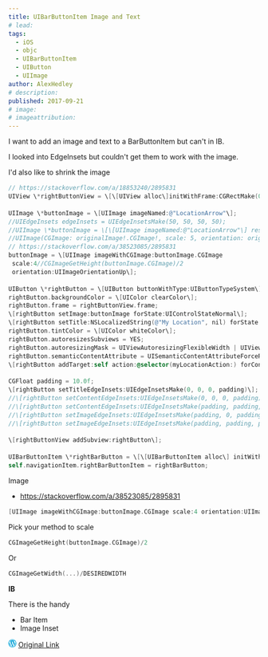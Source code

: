```yaml
---
title: UIBarButtonItem Image and Text
# lead:
tags:
  - iOS
  - objc
  - UIBarButtonItem
  - UIButton
  - UIImage
author: AlexHedley
# description:
published: 2017-09-21
# image:
# imageattribution:
---
```


I want to add an image and text to a BarButtonItem but can't in IB.

I looked into EdgeInsets but couldn't get them to work with the image.

I'd also like to shrink the image

```objectivec
// https://stackoverflow.com/a/18853240/2895831
UIView \*rightButtonView = \[\[UIView alloc\]initWithFrame:CGRectMake(0, 0, 110, 50)\];

UIImage \*buttonImage = \[UIImage imageNamed:@"LocationArrow"\];
//UIEdgeInsets edgeInsets = UIEdgeInsetsMake(50, 50, 50, 50);
//UIImage \*buttonImage = \[\[UIImage imageNamed:@"LocationArrow"\] resizableImageWithCapInsets:edgeInsets\];
//UIImage(CGImage: originalImage!.CGImage!, scale: 5, orientation: originalImage!.imageOrientation)
// https://stackoverflow.com/a/38523085/2895831
buttonImage = \[UIImage imageWithCGImage:buttonImage.CGImage
 scale:4//CGImageGetHeight(buttonImage.CGImage)/2
 orientation:UIImageOrientationUp\];

UIButton \*rightButton = \[UIButton buttonWithType:UIButtonTypeSystem\];
rightButton.backgroundColor = \[UIColor clearColor\];
rightButton.frame = rightButtonView.frame;
\[rightButton setImage:buttonImage forState:UIControlStateNormal\];
\[rightButton setTitle:NSLocalizedString(@"My Location", nil) forState:UIControlStateNormal\];
rightButton.tintColor = \[UIColor whiteColor\];
rightButton.autoresizesSubviews = YES;
rightButton.autoresizingMask = UIViewAutoresizingFlexibleWidth | UIViewAutoresizingFlexibleLeftMargin;
rightButton.semanticContentAttribute = UISemanticContentAttributeForceRightToLeft;
\[rightButton addTarget:self action:@selector(myLocationAction:) forControlEvents:UIControlEventTouchUpInside\];

CGFloat padding = 10.0f;
\[rightButton setTitleEdgeInsets:UIEdgeInsetsMake(0, 0, 0, padding)\];
//\[rightButton setContentEdgeInsets:UIEdgeInsetsMake(0, 0, 0, padding)\];
//\[rightButton setContentEdgeInsets:UIEdgeInsetsMake(padding, padding, padding, padding)\];
//\[rightButton setImageEdgeInsets:UIEdgeInsetsMake(padding, 0, padding, 0)\]; //0, padding, 0, padding
//\[rightButton setImageEdgeInsets:UIEdgeInsetsMake(padding, padding, padding, padding)\];

\[rightButtonView addSubview:rightButton\];

UIBarButtonItem \*rightBarButton = \[\[UIBarButtonItem alloc\] initWithCustomView:rightButtonView\];
self.navigationItem.rightBarButtonItem = rightBarButton;
```

Image

- https://stackoverflow.com/a/38523085/2895831

```objectivec
[UIImage imageWithCGImage:buttonImage.CGImage scale:4 orientation:UIImageOrientationUp];
```

Pick your method to scale

```objectivec
CGImageGetHeight(buttonImage.CGImage)/2
```

Or

```objectivec
CGImageGetWidth(...)/DESIREDWIDTH
```

**IB**

There is the handy

- Bar Item
- Image Inset

![Wordpress](../images/wordpress.png "Wordpress") [Original Link](https://alexhedley.wordpress.com/2017/09/21/uibarbuttonitem-image-and-text/)
